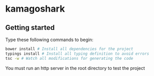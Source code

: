 # kamagoshark



## Getting started

Type these following commands to begin:
```bash
bower install # Install all dependencies for the project
typings install # Install all typing definition to avoid errors
tsc -w # Watch all modifications for generating the code
```

You must run an http server in the root directory to test the project